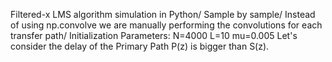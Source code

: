 Filtered-x LMS algorithm simulation in Python/
Sample by sample/
Instead of using np.convolve we are manually performing the convolutions for each transfer path/
Initialization Parameters:
N=4000
L=10
mu=0.005
Let's consider the delay of the Primary Path P(z) is bigger than S(z).


